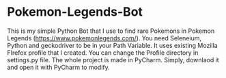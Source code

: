 # Pokemon-Legends-Bot
This is my simple Python Bot that I use to find rare Pokemons in Pokemon Legends (https://www.pokemonlegends.com/).
You need Seleneium, Python and geckodriver to be in your Path Variable.
It uses existing Mozilla FIrefox profile that I created. You can change the Profile directory in settings.py file.
The whole project is made in PyCharm. Simply, downlaod it and open it with PyCharm to modify.

